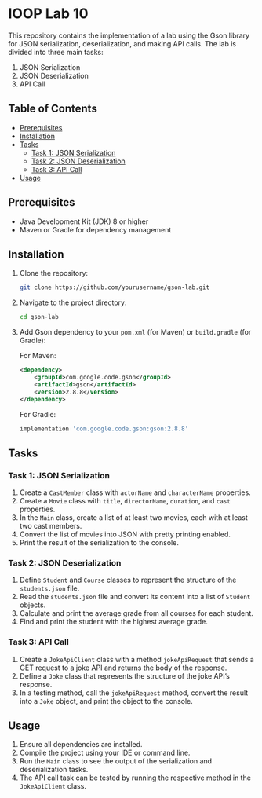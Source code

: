# IOOP Lab 10 

This repository contains the implementation of a lab using the Gson library for JSON serialization, deserialization, and making API calls. The lab is divided into three main tasks:

1. JSON Serialization
2. JSON Deserialization
3. API Call

## Table of Contents

- [Prerequisites](#prerequisites)
- [Installation](#installation)
- [Tasks](#tasks)
  - [Task 1: JSON Serialization](#task-1-json-serialization)
  - [Task 2: JSON Deserialization](#task-2-json-deserialization)
  - [Task 3: API Call](#task-3-api-call)
- [Usage](#usage)

## Prerequisites

- Java Development Kit (JDK) 8 or higher
- Maven or Gradle for dependency management

## Installation

1. Clone the repository:
    ```sh
    git clone https://github.com/yourusername/gson-lab.git
    ```
2. Navigate to the project directory:
    ```sh
    cd gson-lab
    ```
3. Add Gson dependency to your `pom.xml` (for Maven) or `build.gradle` (for Gradle):

    For Maven:
    ```xml
    <dependency>
        <groupId>com.google.code.gson</groupId>
        <artifactId>gson</artifactId>
        <version>2.8.8</version>
    </dependency>
    ```

    For Gradle:
    ```gradle
    implementation 'com.google.code.gson:gson:2.8.8'
    ```

## Tasks

### Task 1: JSON Serialization

1. Create a `CastMember` class with `actorName` and `characterName` properties.
2. Create a `Movie` class with `title`, `directorName`, `duration`, and `cast` properties.
3. In the `Main` class, create a list of at least two movies, each with at least two cast members.
4. Convert the list of movies into JSON with pretty printing enabled.
5. Print the result of the serialization to the console.

### Task 2: JSON Deserialization

1. Define `Student` and `Course` classes to represent the structure of the `students.json` file.
2. Read the `students.json` file and convert its content into a list of `Student` objects.
3. Calculate and print the average grade from all courses for each student.
4. Find and print the student with the highest average grade.

### Task 3: API Call

1. Create a `JokeApiClient` class with a method `jokeApiRequest` that sends a GET request to a joke API and returns the body of the response.
2. Define a `Joke` class that represents the structure of the joke API’s response.
3. In a testing method, call the `jokeApiRequest` method, convert the result into a `Joke` object, and print the object to the console.

## Usage

1. Ensure all dependencies are installed.
2. Compile the project using your IDE or command line.
3. Run the `Main` class to see the output of the serialization and deserialization tasks.
4. The API call task can be tested by running the respective method in the `JokeApiClient` class.

